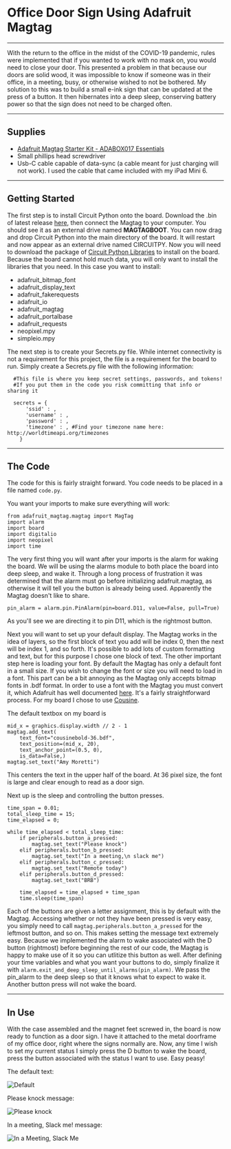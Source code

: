 # Office Door Sign Using Adafruit Magtag

-------------------------

With the return to the office in the midst of the COVID-19 pandemic, rules were implemented that if you wanted to work with no mask on, you would need to close your door.  This presented a problem in that because our doors are solid wood, it was impossible to know if someone was in their office, in a meeting, busy, or otherwise wished to not be bothered.  My solution to this was to build a small e-ink sign that can be updated at the press of a button.  It then hibernates into a deep sleep, conserving battery power so that the sign does not need to be charged often.

-------------------------

## Supplies
- [Adafruit Magtag Starter Kit - ADABOX017 Essentials](https://www.adafruit.com/product/4819)
- Small phillips head screwdriver
- Usb-C cable capable of data-sync (a cable meant for just charging will not work).  I used the cable that came included with my iPad Mini 6.

-------------------------

## Getting Started
The first step is to install Circuit Python onto the board.  Download the .bin of latest release [here](https://circuitpython.org/board/adafruit_magtag_2.9_grayscale/), then connect the Magtag to your computer. You should see it as an external drive named **MAGTAGBOOT**.  You can now drag and drop Circuit Python into the main directory of the board.  It will restart and now appear as an external drive named CIRCUITPY.  Now you will need to download the package of [Circuit Python Libraries](https://circuitpython.org/libraries) to install on the board.  Because the board cannot hold much data, you will only want to install the libraries that you need.  In this case you want to install:
- adafruit_bitmap_font
- adafruit_display_text
- adafruit_fakerequests
- adafruit_io
- adafruit_magtag
- adafruit_portalbase
- adafruit_requests
- neopixel.mpy
- simpleio.mpy

The next step is to create your Secrets.py file.  While internet connectivity is not a requirement for this project, the file is a requirement for the board to run. Simply create a Secrets.py file with the following information:

```
  #This file is where you keep secret settings, passwords, and tokens!
  #If you put them in the code you risk committing that info or sharing it

  secrets = {
      'ssid' : ,
      'username' : ,
      'password' : ,
      'timezone' : , #Find your timezone name here: http://worldtimeapi.org/timezones
    }
```

-------------------------

## The Code

The code for this is fairly straight forward.  You code needs to be placed in a file named `code.py`.

You want your imports to make sure everything will work:
```
from adafruit_magtag.magtag import MagTag
import alarm
import board
import digitalio
import neopixel
import time
```

The very first thing you will want after your imports is the alarm for waking the board.  We will be using the alarms module to both place the board into deep sleep, and wake it.  Through a long process of frustration it was determined that the alarm must go before initializing adafruit.magtag, as otherwise it will tell you the button is already being used.  Apparently the Magtag doesn't like to share.

```pin_alarm = alarm.pin.PinAlarm(pin=board.D11, value=False, pull=True)```

As you'll see we are directing it to pin D11, which is the rightmost button.

Next you will want to set up your default display.  The Magtag works in the idea of layers, so the first block of text you add will be index 0, then the next will be index 1, and so forth.  It's possible to add lots of custom formatting and text, but for this purpose I chose one block of text.  The other important step here is loading your font.  By default the Magtag has only a default font in a small size.  If you wish to change the font or size you will need to load in a font.  This part can be a bit annoying as the Magtag only accepts bitmap fonts in .bdf format.  In order to use a font with the Magtag you must convert it, which Adafruit has well documented [here](https://learn.adafruit.com/custom-fonts-for-pyportal-circuitpython-display/conversion).  It's a fairly straightforward process.  For my board I chose to use [Cousine](https://fonts.google.com/specimen/Cousine).

The default textbox on my board is 
```
mid_x = graphics.display.width // 2 - 1
magtag.add_text(
    text_font="cousinebold-36.bdf",
    text_position=(mid_x, 20),
    text_anchor_point=(0.5, 0),
    is_data=False,)
magtag.set_text("Amy Moretti")
```

This centers the text in the upper half of the board.  At 36 pixel size, the font is large and clear enough to read as a door sign.

Next up is the sleep and controlling the button presses.  

```
time_span = 0.01;
total_sleep_time = 15;
time_elapsed = 0;

while time_elapsed < total_sleep_time:
    if peripherals.button_a_pressed:
        magtag.set_text("Please knock")
    elif peripherals.button_b_pressed:
        magtag.set_text("In a meeting,\n slack me")
    elif peripherals.button_c_pressed:
        magtag.set_text("Remote today")
    elif peripherals.button_d_pressed:
        magtag.set_text("BRB")

    time_elapsed = time_elapsed + time_span
    time.sleep(time_span)
```

Each of the buttons are given a letter assignment, this is by default with the Magtag.  Accessing whether or not they have been pressed is very easy, you simply need to call `magtag.peripherals.button_a_pressed` for the leftmost button, and so on.  This makes setting the message text extremely easy.  Because we implemented the alarm to wake associated with the D button (rightmost) before beginning the rest of our code, the Magtag is happy to make use of it so you can utlitize this button as well.   After defining your time variables and what you want your buttons to do, simply finalize it with `alarm.exit_and_deep_sleep_until_alarms(pin_alarm)`.  We pass the pin_alarm to the deep sleep so that it knows what to expect to wake it.  Another button press will not wake the board.

-------------------------

## In Use

With the case assembled and the magnet feet screwed in, the board is now ready to function as a door sign.  I have it attached to the metal doorframe of my office door, right where the signs normally are.  Now, any time I wish to set my current status I simply press the D button to wake the board, press the button associated with the status I want to use.  Easy peasy!

The default text:

![Default](images/default.jpg)

Please knock message:

![Please knock](images/knock.jpg)

In a meeting, Slack me! message:

![In a Meeting, Slack Me](images/slack.jpg)

